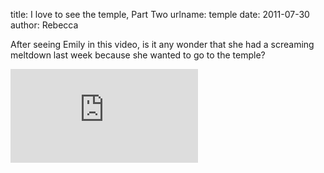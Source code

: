 title: I love to see the temple, Part Two
urlname: temple
date: 2011-07-30
author: Rebecca

After seeing Emily in this video, is it any wonder that she had a screaming
meltdown last week because she wanted to go to the temple?

<div class="c7ec6da9 position-relative">
	<iframe src="https://player.vimeo.com/video/26523231?byline=0&portrait=0" class="bf9b6481 position-absolute" frameborder="0" webkitallowfullscreen mozallowfullscreen allowfullscreen></iframe>
</div>

<script src="https://player.vimeo.com/api/player.js"></script>
